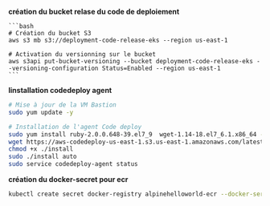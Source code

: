 **création du bucket relase du code de deploiement**

    ```bash
    # Création du bucket S3
    aws s3 mb s3://deployment-code-release-eks --region us-east-1

    # Activation du versionning sur le bucket
    aws s3api put-bucket-versioning --bucket deployment-code-release-eks --versioning-configuration Status=Enabled --region us-east-1
    ```

**linstallation codedeploy agent**

```bash
# Mise à jour de la VM Bastion
sudo yum update -y

# Installation de l'agent Code deploy
sudo yum install ruby-2.0.0.648-39.el7_9  wget-1.14-18.el7_6.1.x86_64 -y
wget https://aws-codedeploy-us-east-1.s3.us-east-1.amazonaws.com/latest/install
chmod +x ./install
sudo ./install auto
sudo service codedeploy-agent status
```

**création du docker-secret pour ecr**

```bash
kubectl create secret docker-registry alpinehelloworld-ecr --docker-server=909394135851.dkr.ecr.us-east-1.amazonaws.com --docker-username=AWS --docker-password=$(aws ecr get-login-password --region us-east-1)
```
